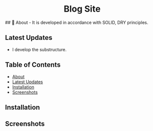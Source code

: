 <h1 align="center">Blog Site</h1>
## 🎯 About
- It is developed in accordance with SOLID, DRY principles. 


## Latest Updates
- I develop the substructure.


## Table of Contents
- [About](#about)
- [Latest Updates](#latest-updates)
- [Installation](#installation)
- [Screenshots](#screenshots)

## Installation


## Screenshots
